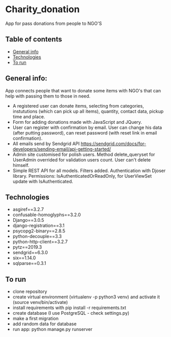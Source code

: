# Charity_donation
App for pass donations from people to NGO'S

## Table of contents
* [General info](#general-info)
* [Technologies](#technologies)
* [To run](#to-run)


## General info:
App connects people that want to donate some items with NGO's that can help with passing them to those in need. 
* A registered user can donate items, selecting from categories, instututions (which can pick up all items), 
quantity, contact data, pickup time and place. 
* Form for adding donations made with JavaScript and JQuery.
* User can register with confirmation by email. User can change his data (after putting password), can reset password 
(with reset link in email confirmation).
* All emails send by Sendgrid API https://sendgrid.com/docs/for-developers/sending-email/api-getting-started/
* Admin site customised for polish users. Method delete_queryset for UserAdmin overrided for validation users count. 
User can't delete himself.
* Simple REST API for all models. Filters added. Authentication with Djoser library. Permissions: IsAuthenticatedOrReadOnly, for UserViewSet update with IsAuthenticated.




## Technologies

* asgiref==3.2.7
* confusable-homoglyphs==3.2.0
* Django==3.0.5
* django-registration==3.1
* psycopg2-binary==2.8.5
* python-decouple==3.3
* python-http-client==3.2.7
* pytz==2019.3
* sendgrid==6.3.0
* six==1.14.0
* sqlparse==0.3.1

## To run
* clone repository
* create virtual environment (virtualenv -p python3 venv) and activate it  (source venv/bin/activate)
* install requirements with pip install -r requirements.txt
* create database (I use PostgreSQL - check settings.py)
* make a first migration
* add random data for database
* run app: python manage.py runserver



